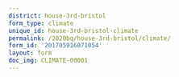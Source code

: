 ```yaml
---
district: house-3rd-bristol
form_type: climate
unique_id: house-3rd-bristol-climate
permalink: /2020bq/house-3rd-bristol/climate/
form_id: '201705916871054'
layout: form
doc_img: CLIMATE-00001
---
```

